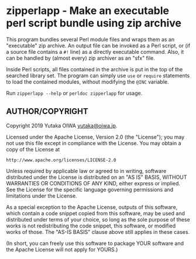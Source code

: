 # zipperlapp - Make an executable perl script bundle using zip archive

This program bundles several Perl module files and wraps them as an
"executable" zip archive.  An output file can be invoked as a Perl
script, or (if a source file contains a `#!` line) as a directly
executable command.  Also, it can be handled by (almost every) zip
archiver as an "sfx" file.

Inside Perl scripts, all files contained in the archive is put in the
top of the searched library set.  The program can simply use `use` or
`require` statements to load the contained modules, without modifying
the `@INC` variable.

Run `zipperlapp --help` or `perldoc zipperlapp` for usage.

## AUTHOR/COPYRIGHT

Copyright 2019 Yutaka OIWA <yutaka@oiwa.jp>.

Licensed under the Apache License, Version 2.0 (the "License");
you may not use this file except in compliance with the License.
You may obtain a copy of the License at

    http://www.apache.org/licenses/LICENSE-2.0

Unless required by applicable law or agreed to in writing, software
distributed under the License is distributed on an "AS IS" BASIS,
WITHOUT WARRANTIES OR CONDITIONS OF ANY KIND, either express or implied.
See the License for the specific language governing permissions and
limitations under the License.

As a special exception to the Apache License, outputs of this
software, which contain a code snippet copied from this software, may
be used and distributed under terms of your choice, so long as the
sole purpose of these works is not redistributing the code snippet,
this software, or modified works of those.  The "AS-IS BASIS" clause
above still applies in these cases.

(In short, you can freely use this software to package YOUR software
and the Apache License will not apply for YOURS.)
